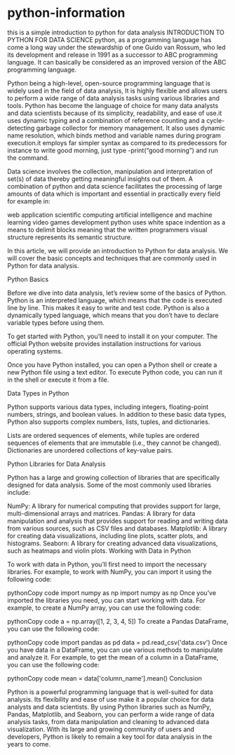 # python-information
this is a simple introduction to python for data analysis
INTRODUCTION TO PYTHON FOR DATA SCIENCE
python, as a programming language has come a long way under the stewardship of one Guido van Rossum, who led its development and release in 1991 as a successor to ABC programming language. It can basically be considered as an improved version of the ABC programming language.

Python being a high-level, open-source programming language that is widely used in the field of data analysis, It is highly flexible and allows users to perform a wide range of data analysis tasks using various libraries and tools. Python has become the language of choice for many data analysts and data scientists because of its simplicity, readability, and ease of use.it uses dynamic typing and a combination of reference counting and a cycle-detecting garbage collector for memory management. It also uses dynamic name resolution, which binds method and variable names during program execution.it employs far simpler syntax as compared to its predecessors for instance to write good morning, just type -print(“good morning”) and run the command.

Data science involves the collection, manipulation and interpretation of set(s) of data thereby getting meaningful insights out of them. A combination of python and data science facilitates the processing of large amounts of data which is important and essential in practically every field for example in:

web application
scientific computing
artificial intelligence and machine learning
video games development
python uses white space indention as a means to delimit blocks meaning that the written programmers visual structure represents its semantic structure.

In this article, we will provide an introduction to Python for data analysis. We will cover the basic concepts and techniques that are commonly used in Python for data analysis.

Python Basics

Before we dive into data analysis, let’s review some of the basics of Python. Python is an interpreted language, which means that the code is executed line by line. This makes it easy to write and test code. Python is also a dynamically typed language, which means that you don’t have to declare variable types before using them.

To get started with Python, you’ll need to install it on your computer. The official Python website provides installation instructions for various operating systems.

Once you have Python installed, you can open a Python shell or create a new Python file using a text editor. To execute Python code, you can run it in the shell or execute it from a file.

Data Types in Python

Python supports various data types, including integers, floating-point numbers, strings, and boolean values. In addition to these basic data types, Python also supports complex numbers, lists, tuples, and dictionaries.

Lists are ordered sequences of elements, while tuples are ordered sequences of elements that are immutable (i.e., they cannot be changed). Dictionaries are unordered collections of key-value pairs.

Python Libraries for Data Analysis

Python has a large and growing collection of libraries that are specifically designed for data analysis. Some of the most commonly used libraries include:

NumPy: A library for numerical computing that provides support for large, multi-dimensional arrays and matrices.
Pandas: A library for data manipulation and analysis that provides support for reading and writing data from various sources, such as CSV files and databases.
Matplotlib: A library for creating data visualizations, including line plots, scatter plots, and histograms.
Seaborn: A library for creating advanced data visualizations, such as heatmaps and violin plots.
Working with Data in Python

To work with data in Python, you’ll first need to import the necessary libraries. For example, to work with NumPy, you can import it using the following code:

pythonCopy code
import numpy as np
import numpy as np
Once you’ve imported the libraries you need, you can start working with data. For example, to create a NumPy array, you can use the following code:

pythonCopy code
a = np.array([1, 2, 3, 4, 5])
To create a Pandas DataFrame, you can use the following code:

pythonCopy code
import pandas as pd
data = pd.read_csv('data.csv')
Once you have data in a DataFrame, you can use various methods to manipulate and analyze it. For example, to get the mean of a column in a DataFrame, you can use the following code:

pythonCopy code
mean = data['column_name'].mean()
Conclusion

Python is a powerful programming language that is well-suited for data analysis. Its flexibility and ease of use make it a popular choice for data analysts and data scientists. By using Python libraries such as NumPy, Pandas, Matplotlib, and Seaborn, you can perform a wide range of data analysis tasks, from data manipulation and cleaning to advanced data visualization. With its large and growing community of users and developers, Python is likely to remain a key tool for data analysis in the years to come.





